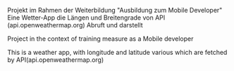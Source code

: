Projekt im Rahmen der Weiterbildung "Ausbildung zum Mobile Developer"
Eine Wetter-App die Längen und Breitengrade von API (api.openweathermap.org) Abruft und darstellt

Project in the context of training measure as a Mobile developer

This is a weather app, with longitude and latitude various which are fetched by API(api.openweathermap.org)
